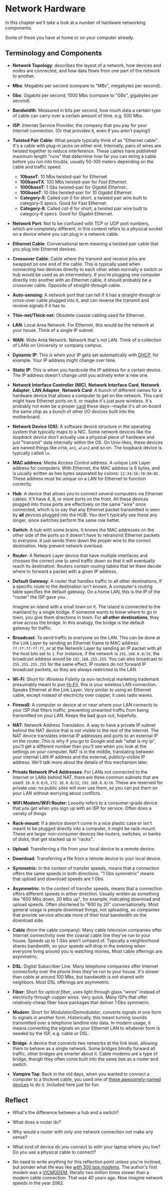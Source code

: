 # Network Hardware

In this chapter we'll take a look at a number of hardware networking
components.

Some of these you have at home or on your computer already.

## Terminology and Components

* **Network Topology**: describes the layout of a network, how devices
  and nodes are connected, and how data flows from one part of the
  network to another.

* **Mbs**: Megabits per second (compare to "MBs", megabytes per second).

* **Gbs**: Gigabits per second, 1000 Mbs (compare to "GBs", gigabytes per second).

* **Bandwidth**: Measured in bits per second, how much data a certain
  type of cable can carry over a certain amount of time. e.g. 500 Mbs.

* **ISP**: Internet Service Provider, the company that you pay for your
  Internet connection. (Or that provides it, even if you aren't paying!)

* **Twisted Pair Cable**: What people typically think of as "Ethernet
  cable". It's a cable with plug-in jacks on either end. Internally,
  pairs of wires are twisted together to reduce interference. These
  cables have published maximum length "runs" that determine how far you
  can string a cable before you run into trouble, usually 50-100 meters
  depending on the cable and traffic speed.
  * **10baseT**: 10 Mbs twisted-pair for Ethernet
  * **100baseTX**: 100 Mbs twisted-pair for _Fast Ethernet_.
  * **1000baseT**: 1 Gbs twisted-pair for _Gigabit Ethernet_.
  * **10GbaseT**: 10 Gbs twisted-pair for _10 Gigabit Ethernet_.
  * **Category-5**: Called _cat-5_ for short, a twisted pair wire built
    to category-5 specs. Good for Fast Ethernet.
  * **Category-6**: Called _cat-6_ for short, a twisted pair wire built
    to category-6 specs. Good for Gigabit Ethernet.

* **Network Port**: Not to be confused with TCP or UDP port numbers,
  which are completely different, in this context refers to a physical
  socket on a device where you can plug in a network cable.

* **Ethernet Cable**: Conversational term meaning a twisted pair cable
  that you plug into Ethernet devices.

* **Crossover Cable**: Cable where the transmit and receive pins are
  swapped on one end of the cable. This is typically used when
  connecting two devices directly to each other when normally a switch
  or hub would be used as an intermediary. If you're plugging one
  computer directly into another with an Ethernet cable, it should
  probably be a crossover cable. Opposite of _straight-through_ cable.

* **Auto-sensing**: A network port that can tell if it has a
  straight-through or cross-over cable plugged into it, and can reverse
  the transmit and receive signals if it has to.

* **Thin-net/Thick-net**: Obsolete coaxial cabling used for Ethernet.

* **LAN**: Local Area Network. For Ethernet, this would be the network
  at your house. Think of a single IP subnet.

* **WAN**: Wide Area Network. Network that's not LAN. Think of a
  collection of LANs on University or company campus.

* **Dynamic IP**: This is when your IP gets set automatically with
  [DHCP](https://en.wikipedia.org/wiki/Dynamic_Host_Configuration_Protocol),
  for example. Your IP address might change over time.

* **Static IP**: This is when you hardcode the IP address for a certain
  device. The IP address doesn't change until you actively enter a new
  one.

* **Network Interface Controller (NIC)**, **Network Interface Card**,
  **Network Adapter**, **LAN Adapter**, **Network Card**: A bunch of
  different names for a hardware device that allows a computer to get on
  the network. This card might have Ethernet ports on it, or maybe it's
  just pure wireless. It's probably not even be a proper
  [card](https://en.wikipedia.org/wiki/Expansion_card) these days--maybe
  it's all on-board the same chip as a bunch of other I/O devices built
  into the motherboard.

* **Network Device (OS)**: A software device structure in the operating
  system that typically maps to a NIC. Some network devices like the
  _loopback device_ don't actually use a physical piece of hardware and
  just "transmit" data internally within the OS. On Unix-likes, these
  devices are named things like `eth0`, `en1`, `wlan2` and so on. The
  loopback device is typically called `lo`.

* **MAC address**: Media Access Control address. A unique Link Layer
  address for computers. With Ethernet, the MAC address is 6 bytes, and
  is usually written as hex bytes separated by colons:
  `12:34:56:78:9A:BC`. These address must be unique on a LAN for
  Ethernet to function correctly.

* **Hub**: A device that allows you to connect several computers via
  Ethernet cables. It'll have 4, 8, or more ports on the front. All
  these devices plugged into those ports are effectively on the same
  "wire" once connected, which is to say that any Ethernet packet
  transmitted is seen by **all** devices plugged into the HUB. You don't
  typically see these any longer, since switches perform the same role
  better.

* **Switch**: A hub with some brains. It knows the MAC addresses on the
  other side of the ports so it doesn't have to retransmit Ethernet
  packets to _everyone_. It just sends them down the proper wire to the
  correct destination. Help prevent network overload.

* **Router**: A Network Layer device that have multiple interfaces and
  chooses the correct one to send traffic down so that it will
  eventually reach its destination. Routers contain _routing tables_
  that let them decide where to forward a packet with a given IP
  address.

* **Default Gateway**: A router that handles traffic to all other
  destinations, if a specific route to the destination isn't known. A
  computer's routing table specifies the default gateway. On a home LAN,
  this is the IP of the "router" the ISP gave you.

  Imagine an island with a small town on it. The island is connected to
  the mainland by a single bridge. If someone wants to know where to go
  in town, you give them directions in town. For **all other
  destinations**, they drive across the bridge. In this analogy, the
  bridge is the default gateway for traffic.

* **Broadcast**: To send traffic to everyone on the LAN. This can be
  done at the Link Layer by sending an Ethernet frame to MAC address
  `ff:ff:ff:ff:ff`, or at the Network Layer by sending an IP packet with
  all the host bits set to `1`. For instance, if the network is
  `192.168.0.0/16`, the broadcast address would be `192.168.255.255`.
  You can also broadcast to `255.255.255.255` for the same effect.
  IP routers do not forward IP broadcast packets, so they are always
  restricted to the LAN.

* **Wi-Fi**: Short for _Wireless Fidelity_ (a non-technical marketing
  trademark presumably meant to pun
  [Hi-Fi](https://en.wikipedia.org/wiki/High_fidelity)), this is your
  wireless LAN connection. Speaks Ethernet at the Link Layer. Very
  similar to using an Ethernet cable, except instead of electricity over
  copper, it uses radio waves.

* **Firewall**: A computer or device at or near where your LAN connects
  to your ISP that filters traffic, preventing unwanted traffic from
  being transmitted on your LAN. Keeps the bad guys out, hopefully.

* **NAT**: Network Address Translation. A way to have a private IP
  subnet behind the NAT device that is not visible to the rest of the
  Internet. The NAT device translates internal IP addresses and ports to
  an external IP on the router. This is why if you go to Google and ask
  "what is my ip", you'll get a different number than you'll see when
  you look at the settings on your computer. NAT is in the middle,
  translating between your internal LAN IP address and the external,
  publicly-visible IP address. We'll talk more about the details of this
  mechanism later.

* **Private Network IPv4 Addresses**: For LANs not connected to the
  Internet or LANs behind NAT, there are three common subnets that are
  used: `10.0.0.0/8`, `172.16.0.0/12`, `192.168.0.0/16`. These are
  reserved for private use; no public sites will ever use them, so you
  can put them on your LAN without worrying about conflicts.

* **WiFi Modem/WiFi Router**: Loosely refers to a consumer-grade device
  that you get when you sign up with an ISP for service. Often does a
  variety of things 

* **Rack-mount**: If a device doesn't come in a nice plastic case or
  isn't meant to be plugged directly into a computer, it might be
  rack-mount. These are larger non-consumer devices like routers,
  switches, or banks of disks, that get stacked up in "racks". 

* **Upload**: Transferring a file from your local device to a remote
  device.

* **Download**: Transferring a file from a remote device to your local
  device.

* **Symmetric**: In the context of transfer speeds, means that a
  connection offers the same speeds in both directions. "1 Gbs
  symmetric" means that upload and download speeds are 1 Gbs.

* **Asymmetric**: In the context of transfer speeds, means that a
  connection offers different speeds in either direction. Usually
  written as something like "600 Mbs down, 20 Mbs up", for example,
  indicating download and upload speeds. Often shortened to "600 by 20"
  conversationally. Most general usage is people download things, not
  uploading, so companies that provide service allocate more of their
  total bandwidth on the download side.

* **Cable** (from the cable company): Many cable television companies
  offer Internet connectivity over the coaxial cable line they've run to
  your house. Speeds up to 1 Gbs aren't unheard of. Typically a
  neighborhood shares bandwidth, so your speeds will drop in the evening
  when everyone living around you is watching movies. Most cable
  offerings are asymmetric.

* **DSL**: Digital Subscriber Line. Many telephone companies offer
  Internet connectivity over the phone lines they've run to your house.
  It's slower than cable at around 100 Mbs, but bandwidth is not shared
  with neighbors. Most DSL offerings are asymmetric.

* **Fiber**: Short for _optical fiber_, uses light through glass "wires"
  instead of electricity through copper wires. Very quick. Many ISPs
  that offer relatively-cheap fiber have packages that deliver 1 Gbs
  symmetric.

* **Modem**: Short for _Modulator/Demodulator_, converts signals in one
  form to signals in another form. Historically, this meant turning
  sounds transmitted over a telephone landline into data. In modern
  usage, it means converting the signals on your Ethernet LAN to
  whatever form is needed by the ISP, e.g. cable or DSL.

* **Bridge**: A device that connects two networks at the link level,
  allowing them to behave as a single network. Some bridges blindly
  forward all traffic, other bridges are smarter about it. Cable modems
  are a type of bridge, though they often come built into the same box
  as a router and switch.

* **Vampire Tap**: Back in the old days, when you wanted to connect a
  computer to a thicknet cable, you used one of [these awesomely-named
  devices](https://en.wikipedia.org/wiki/Vampire_tap) to do it. Included
  here just for fun.

## Reflect

* What's the difference between a hub and a switch?

* What does a router do?

* Why would a router with only one network connection not make any
  sense?

* What kind of device do you connect to with your laptop where you live?
  Do you use a physical cable to connect?
  
* No need to write anything for this reflection point unless you're
  inclined, but ponder what life was like [with 300 bps
  modems](https://www.youtube.com/watch?v=PjwnIm5Y6XE). The author's
  first modem was a
  [VICMODEM](https://www.oldcomputr.com/commodore-vicmodem-1982/),
  literally two million times slower than a modern cable connection.
  That was 40 years ago. Now imagine network speeds in the year 2062.
